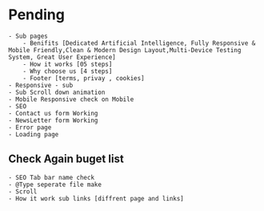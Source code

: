 # Pending

    - Sub pages
        - Benifits [Dedicated Artificial Intelligence, Fully Responsive & Mobile Friendly,Clean & Modern Design Layout,Multi-Device Testing System, Great User Experience]
        - How it works [05 steps]
        - Why choose us [4 steps]
        - Footer [terms, privay , cookies]
    - Responsive - sub
    - Sub Scroll down animation
    - Mobile Responsive check on Mobile
    - SEO
    - Contact us form Working
    - NewsLetter form Working
    - Error page
    - Loading page

## Check Again buget list

    - SEO Tab bar name check
    - @Type seperate file make
    - Scroll
    - How it work sub links [diffrent page and links]
